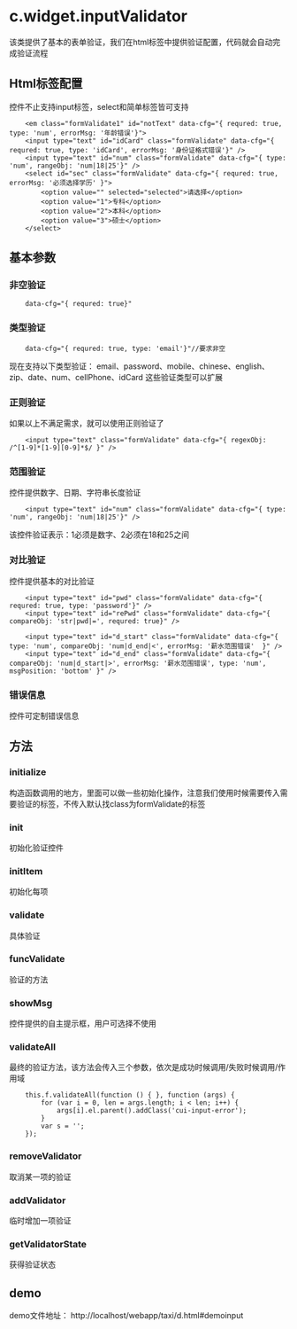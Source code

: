 # c.widget.inputValidator

该类提供了基本的表单验证，我们在html标签中提供验证配置，代码就会自动完成验证流程

## Html标签配置

控件不止支持input标签，select和简单标签皆可支持

        <em class="formValidate1" id="notText" data-cfg="{ requred: true, type: 'num', errorMsg: '年龄错误'}">
        <input type="text" id="idCard" class="formValidate" data-cfg="{ requred: true, type: 'idCard', errorMsg: '身份证格式错误'}" />
        <input type="text" id="num" class="formValidate" data-cfg="{ type: 'num', rangeObj: 'num|18|25'}" />
        <select id="sec" class="formValidate" data-cfg="{ requred: true, errorMsg: '必须选择学历' }">
            <option value="" selected="selected">请选择</option>
            <option value="1">专科</option>
            <option value="2">本科</option>
            <option value="3">硕士</option>
        </select>

## 基本参数

### 非空验证

        data-cfg="{ requred: true}"

### 类型验证

        data-cfg="{ requred: true, type: 'email'}"//要求非空

现在支持以下类型验证：
email、password、mobile、chinese、english、zip、date、num、cellPhone、idCard
这些验证类型可以扩展

### 正则验证

如果以上不满足需求，就可以使用正则验证了

        <input type="text" class="formValidate" data-cfg="{ regexObj: /^[1-9]*[1-9][0-9]*$/ }" />

### 范围验证

控件提供数字、日期、字符串长度验证

        <input type="text" id="num" class="formValidate" data-cfg="{ type: 'num', rangeObj: 'num|18|25'}" />

该控件验证表示：1必须是数字、2必须在18和25之间

### 对比验证

控件提供基本的对比验证

        <input type="text" id="pwd" class="formValidate" data-cfg="{ requred: true, type: 'password'}" />
        <input type="text" id="rePwd" class="formValidate" data-cfg="{ compareObj: 'str|pwd|=', requred: true}" />

        <input type="text" id="d_start" class="formValidate" data-cfg="{ type: 'num', compareObj: 'num|d_end|<', errorMsg: '薪水范围错误'  }" />
        <input type="text" id="d_end" class="formValidate" data-cfg="{ compareObj: 'num|d_start|>', errorMsg: '薪水范围错误', type: 'num', msgPosition: 'bottom' }" />

### 错误信息

控件可定制错误信息

## 方法

### initialize
构造函数调用的地方，里面可以做一些初始化操作，注意我们使用时候需要传入需要验证的标签，不传入默认找class为formValidate的标签

### init
初始化验证控件

### initItem
初始化每项

### validate
具体验证

### funcValidate
验证的方法

### showMsg
控件提供的自主提示框，用户可选择不使用

### validateAll
最终的验证方法，该方法会传入三个参数，依次是成功时候调用/失败时候调用/作用域

        this.f.validateAll(function () { }, function (args) {
            for (var i = 0, len = args.length; i < len; i++) {
                args[i].el.parent().addClass('cui-input-error');
            }
            var s = '';
        });

### removeValidator
取消某一项的验证

### addValidator
临时增加一项验证

### getValidatorState
获得验证状态

## demo

demo文件地址：
http://localhost/webapp/taxi/d.html#demoinput
